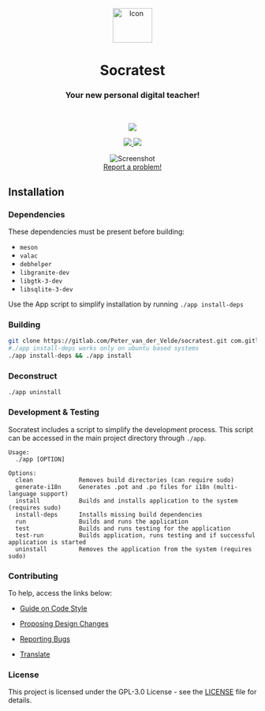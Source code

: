 <div align="center">
  <span align="center"> <img width="80" height="70" class="center" src="https://gitlab.com/Peter_van_der_Velde/socratest/blob/master/data/images/com.gitlab.Peter_van_der_Velde.socratest.png" alt="Icon"></span>
  <h1 align="center">Socratest</h1>
  <h3 align="center">Your new personal digital teacher!</h3>
</div>

<br/>

<p align="center">
    <a href="https://appcenter.elementary.io/com.gitlab.Peter_van_der_Velde.socratest">
        <img src="https://appcenter.elementary.io/badge.svg">
    </a>
</p>

<p align="center">
  <a href="https://gitlab.com/Peter_van_der_Velde/socratest/blob/master/LICENSE.md">
  <img src="https://img.shields.io/github/license/mashape/apistatus.svg">
  </a>
  <a href="https://gitlab.com/Peter_van_der_Velde/socratest/releases">
    <img src="https://img.shields.io/badge/Release-v%201.0.0-orange.svg">
  </a>
</p>

<p align="center">
    <img  src="https://gitlab.com/Peter_van_der_Velde/socratest/blob/master/data/images/screenshot.png" alt="Screenshot"> <br>
  <a href="https://gitlab.com/Peter_van_der_Velde/socratest/issues/new"> Report a problem! </a>
</p>

## Installation

### Dependencies
These dependencies must be present before building:
 - `meson`
 - `valac`
 - `debhelper`
 - `libgranite-dev`
 - `libgtk-3-dev`
 - `libsqlite-3-dev`


Use the App script to simplify installation by running `./app install-deps`
 
 ### Building

```bash
git clone https://gitlab.com/Peter_van_der_Velde/socratest.git com.gitlab.Peter_van_der_Velde.socratest && cd com.gitlab.Peter_van_der_Velde.socratest
#./app install-deps works only on ubuntu based systems
./app install-deps && ./app install
```

### Deconstruct

```
./app uninstall
```

### Development & Testing

Socratest includes a script to simplify the development process. This script can be accessed in the main project directory through `./app`.

```
Usage:
  ./app [OPTION]

Options:
  clean             Removes build directories (can require sudo)
  generate-i18n     Generates .pot and .po files for i18n (multi-language support)
  install           Builds and installs application to the system (requires sudo)
  install-deps      Installs missing build dependencies
  run               Builds and runs the application
  test              Builds and runs testing for the application
  test-run          Builds application, runs testing and if successful application is started
  uninstall         Removes the application from the system (requires sudo)
```

### Contributing

To help, access the links below:

- [Guide on Code Style](https://gitlab.com/Peter_van_der_Velde/socratest/wiki/Guide-on-code-style)

- [Proposing Design Changes](https://gitlab.com/Peter_van_der_Velde/socratest/wiki/Proposing-Design-Changes)

- [Reporting Bugs](https://gitlab.com/Peter_van_der_Velde/socratest/wiki/Reporting-Bugs)

- [Translate](https://gitlab.com/Peter_van_der_Velde/socratest/wiki/Translate)


### License

This project is licensed under the GPL-3.0 License - see the [LICENSE](LICENSE.md) file for details.

